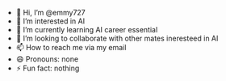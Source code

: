 - 👋 Hi, I’m @emmy727
- 👀 I’m interested in AI 
- 🌱 I’m currently learning AI career essential
- 💞️ I’m looking to collaborate with other mates ineresteed in AI
- 📫 How to reach me via my email
- 😄 Pronouns: none
- ⚡ Fun fact: nothing 

<!---
emmy727/emmy727 is a ✨ special ✨ repository because its `README.md` (this file) appears on your GitHub profile.
You can click the Preview link to take a look at your changes.
--->

